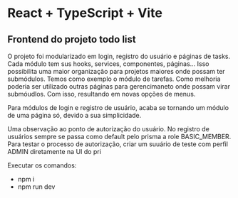 # React + TypeScript + Vite

## Frontend do projeto todo list

O projeto foi modularizado em login, registro do usuário e páginas de tasks. Cada módulo tem sus hooks, services, componentes, páginas... 
Isso possibilita uma maior organização para projetos maiores onde possam ter submódulos. Temos como exemplo o módulo de tarefas. Como melhoria poderia ser utilizado outras páginas para gerencimaneto onde possam virar submóudlos. Com isso, resultando em novas opções de menus.

Para módulos de login e registro de usuário, acaba se tornando um módulo de uma página só, devido a sua simplicidade.

Uma observação ao ponto de autorização do usuário. No registro de usuários sempre se passa como default pelo prisma a role BASIC_MEMBER.
Para testar o processo de autorização, criar um suuário de teste com perfil ADMIN diretamente na UI do pri


Executar os comandos:
- npm i
- npm run dev
